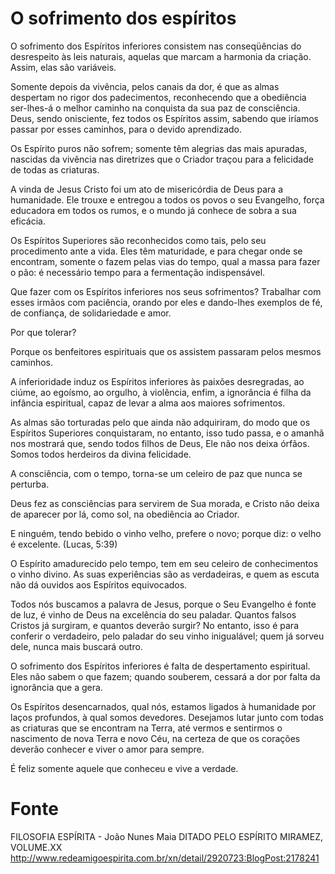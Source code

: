 # O sofrimento dos espíritos

O sofrimento dos Espíritos inferiores consistem nas conseqüências do desrespeito às leis naturais, aquelas que marcam a harmonia da criação. Assim, elas são variáveis. 

Somente depois da vivência, pelos canais da dor, é que as almas despertam no rigor dos padecimentos, reconhecendo que a obediência ser-lhes-á o melhor caminho na conquista da sua paz de consciência. Deus, sendo onisciente, fez todos os Espíritos assim, sabendo que iríamos passar por esses caminhos, para o devido aprendizado. 

Os Espírito puros não sofrem; somente têm alegrias das mais apuradas, nascidas da vivência nas diretrizes que o Criador traçou para a felicidade de todas as criaturas. 

A vinda de Jesus Cristo foi um ato de misericórdia de Deus para a humanidade. Ele trouxe e entregou a todos os povos o seu Evangelho, força educadora em todos os rumos, e o mundo já conhece de sobra a sua eficácia. 

Os Espíritos Superiores são reconhecidos como tais, pelo seu procedimento ante a vida. Eles têm maturidade, e para chegar onde se encontram, somente o fazem pelas vias do tempo, qual 
a massa para fazer o pão: é necessário tempo para a fermentação indispensável. 

Que fazer com os Espíritos inferiores nos seus sofrimentos? Trabalhar com esses irmãos com paciência, orando por eles e dando-lhes exemplos de fé, de confiança, de solidariedade e amor. 

Por que tolerar? 

Porque os benfeitores espirituais que os assistem passaram pelos mesmos caminhos. 

A inferioridade induz os Espíritos inferiores às paixões desregradas, ao ciúme, ao egoísmo, ao orgulho, à violência, enfim, a ignorância é filha da infância espiritual, capaz de levar a alma aos maiores sofrimentos. 

As almas são torturadas pelo que ainda não adquiriram, do modo que os Espíritos Superiores conquistaram, no entanto, isso tudo passa, e o amanhã nos mostrará que, sendo todos filhos 
de Deus, Ele não nos deixa órfãos. Somos todos herdeiros da divina felicidade. 

A consciência, com o tempo, torna-se um celeiro de paz que nunca se perturba. 

Deus fez as consciências para servirem de Sua morada, e Cristo não deixa de aparecer por lá, como sol, na obediência ao Criador. 

E ninguém, tendo bebido o vinho velho, prefere o novo; porque diz: o velho é excelente. (Lucas, 5:39) 

O Espírito amadurecido pelo tempo, tem em seu celeiro de conhecimentos o vinho divino. As suas experiências são as verdadeiras, e quem as escuta não dá ouvidos aos Espíritos equivocados. 

Todos nós buscamos a palavra de Jesus, porque o Seu Evangelho é fonte de luz, é vinho de Deus na excelência do seu paladar. Quantos falsos Cristos já surgiram, e quantos deverão surgir? No entanto, isso é para conferir o verdadeiro, pelo paladar do seu vinho inigualável; quem já sorveu dele, nunca mais buscará outro. 

O sofrimento dos Espíritos inferiores é falta de despertamento espiritual. Eles não sabem o que fazem; quando souberem, cessará a dor por falta da ignorância que a gera. 

Os Espíritos desencarnados, qual nós, estamos ligados à humanidade por laços profundos, à qual somos devedores. Desejamos lutar junto com todas as criaturas que se encontram na Terra, até vermos e sentirmos o nascimento de nova Terra e novo Céu, na certeza de que os corações deverão conhecer e viver o amor para sempre. 

É feliz somente aquele que conheceu e vive a verdade. 

# Fonte
FILOSOFIA ESPÍRITA - João Nunes Maia 
DITADO PELO ESPÍRITO MIRAMEZ, VOLUME.XX
http://www.redeamigoespirita.com.br/xn/detail/2920723:BlogPost:2178241
